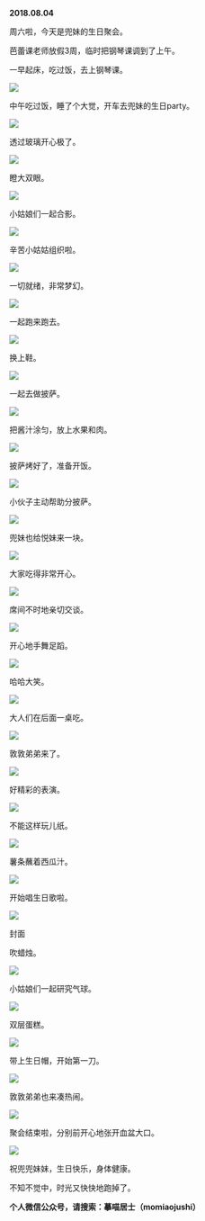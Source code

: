 
          
            
**2018.08.04**

周六啦，今天是兜妹的生日聚会。

芭蕾课老师放假3周，临时把钢琴课调到了上午。

一早起床，吃过饭，去上钢琴课。




![](img/51001-c3aff4915f2a1849.jpg)




中午吃过饭，睡了个大觉，开车去兜妹的生日party。




![](img/51001-0cc51b210ea6a80c.jpg)




透过玻璃开心极了。




![](img/51001-f9a8c672606e8631.jpg)




瞪大双眼。




![](img/51001-da8b6a509c07ed6a.jpg)




小姑娘们一起合影。




![](img/51001-6cb78beba44a148e.jpg)




辛苦小姑姑组织啦。




![](img/51001-bb2e7cecebad1780.jpg)




一切就绪，非常梦幻。




![](img/51001-cf8e118b5dbed6de.jpg)




一起跑来跑去。




![](img/51001-9500f95a13b419d3.jpg)




换上鞋。




![](img/51001-cfdaea0c26064cd6.jpg)




一起去做披萨。




![](img/51001-001bb65348fde31a.jpg)




把酱汁涂匀，放上水果和肉。




![](img/51001-859cb96f0b3e0e03.jpg)




披萨烤好了，准备开饭。




![](img/51001-efcb237aa39129bc.jpg)




小伙子主动帮助分披萨。




![](img/51001-b6c04e61887410b8.jpg)




兜妹也给悦妹来一块。




![](img/51001-4be51c7adb77281a.jpg)




大家吃得非常开心。




![](img/51001-036250552d357e0e.jpg)




席间不时地亲切交谈。




![](img/51001-79f851fe53868845.jpg)




开心地手舞足蹈。




![](img/51001-8cbc14c8bdc7a9a9.jpg)




哈哈大笑。




![](img/51001-7d770713d79b0779.jpg)




大人们在后面一桌吃。




![](img/51001-7a7dba4d7caf5434.jpg)




敦敦弟弟来了。




![](img/51001-1ec8188c610173ee.jpg)




好精彩的表演。




![](img/51001-f77727ae1ab9b76e.jpg)




不能这样玩儿纸。




![](img/51001-1308ece7fef63425.jpg)




薯条蘸着西瓜汁。




![](img/51001-aef811a5466be1b5.jpg)




开始唱生日歌啦。




![](img/51001-d16029d155d8c726.jpg)

封面


吹蜡烛。




![](img/51001-048ed65898ef0768.jpg)




小姑娘们一起研究气球。




![](img/51001-aa1c5abfcf729621.jpg)




双层蛋糕。




![](img/51001-68549d59ac04fedb.jpg)




带上生日帽，开始第一刀。




![](img/51001-7337e0c39f41c4a9.jpg)




敦敦弟弟也来凑热闹。




![](img/51001-355d60bf39a55f91.jpg)




聚会结束啦，分别前开心地张开血盆大口。




![](img/51001-11d2d2e15742432e.jpg)




祝兜兜妹妹，生日快乐，身体健康。

不知不觉中，时光又快快地跑掉了。


**个人微信公众号，请搜索：摹喵居士（momiaojushi）**

          
        